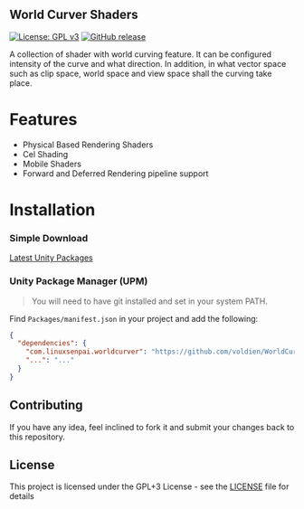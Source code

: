 ## World Curver Shaders
[![License: GPL v3](https://img.shields.io/badge/License-GPLv3-blue.svg)](https://www.gnu.org/licenses/gpl-3.0)
[![GitHub release](https://img.shields.io/github/release/voldien/WorldCurver.svg)](https://github.com/voldien/WorldCurver/releases)

A collection of shader with world curving feature. It can be configured intensity of the curve and what direction. In addition, in what vector space such as clip space, world space and view space shall the curving take place.

# Features
- Physical Based Rendering Shaders
- Cel Shading
- Mobile Shaders
- Forward and Deferred Rendering pipeline support

# Installation

### Simple Download
[Latest Unity Packages](../../releases/latest)

### Unity Package Manager (UPM)

> You will need to have git installed and set in your system PATH.

Find `Packages/manifest.json` in your project and add the following:
```json
{
  "dependencies": {
    "com.linuxsenpai.worldcurver": "https://github.com/voldien/WorldCurver.git",
    "...": "..."
  }
}
```

## Contributing
If you have any idea, feel inclined to fork it and submit your changes back to this repository.

## License
This project is licensed under the GPL+3 License - see the [LICENSE](LICENSE) file for details